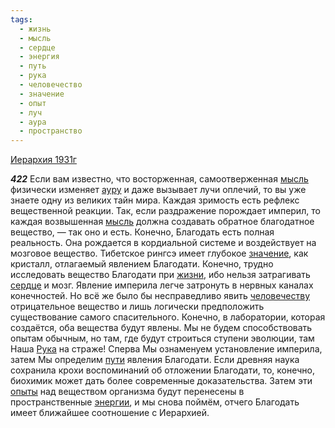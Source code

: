 ```yaml
---
tags:
  - жизнь
  - мысль
  - сердце
  - энергия
  - путь
  - рука
  - человечество
  - значение
  - опыт
  - луч
  - аура
  - пространство
---
```


[Иерархия 1931г](https://127.0.0.1:4002/agni/1931)

___422___
Если вам известно, что восторженная, самоотверженная [мысль](../../../tags/#мысль) физически изменяет [ауру](../../../tags/#аура) и даже вызывает лучи оплечий, то вы уже знаете одну из великих тайн мира. Каждая зримость есть рефлекс вещественной реакции. Так, если раздражение порождает империл, то каждая возвышенная [мысль](../../../tags/#мысль) должна создавать обратное благодатное вещество, — так оно и есть. Конечно, Благодать есть полная реальность. Она рождается в кордиальной системе и воздействует на мозговое вещество. Тибетское рингсэ имеет глубокое [значение](../../../tags/#значение), как кристалл, отлагаемый явлением Благодати. Конечно, трудно исследовать вещество Благодати при [жизни](../../../tags/#жизнь), ибо нельзя затрагивать [сердце](../../../tags/#сердце) и мозг. Явление империла легче затронуть в нервных каналах конечностей. Но всё же было бы несправедливо явить [человечеству](../../../tags/#человечество) отрицательное вещество и лишь логически предположить существование самого спасительного. Конечно, в лаборатории, которая создаётся, оба вещества будут явлены. Мы не будем способствовать опытам обычным, но там, где будут строиться ступени эволюции, там Наша [Рука](../../../tags/#рука) на страже! Сперва Мы ознаменуем установление империла, затем Мы определим [пути](../../../tags/#путь) явления Благодати. Если древняя наука сохранила крохи воспоминаний об отложении Благодати, то, конечно, биохимик может дать более современные доказательства. Затем эти [опыты](../../../tags/#опыт) над веществом организма будут перенесены в пространственные [энергии](../../../tags/#энергия), и мы снова поймём, отчего Благодать имеет ближайшее соотношение с Иерархией.   

